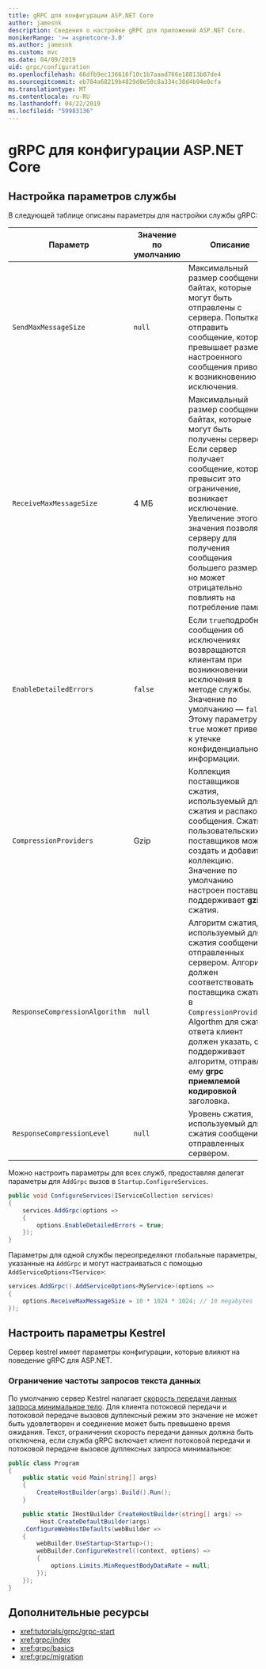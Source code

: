 ```yaml
---
title: gRPC для конфигурации ASP.NET Core
author: jamesnk
description: Сведения о настройке gRPC для приложений ASP.NET Core.
monikerRange: '>= aspnetcore-3.0'
ms.author: jamesnk
ms.custom: mvc
ms.date: 04/09/2019
uid: grpc/configuration
ms.openlocfilehash: 66dfb9ec136616f10c1b7aaad766e18813b87de4
ms.sourcegitcommit: eb784a68219b4829d8e50c8a334c38d4b94e0cfa
ms.translationtype: MT
ms.contentlocale: ru-RU
ms.lasthandoff: 04/22/2019
ms.locfileid: "59983136"
---
```

# <a name="grpc-for-aspnet-core-configuration"></a>gRPC для конфигурации ASP.NET Core

## <a name="configure-services-options"></a>Настройка параметров службы

В следующей таблице описаны параметры для настройки службы gRPC:

| Параметр | Значение по умолчанию | Описание |
| ------ | ------------- | ----------- |
| `SendMaxMessageSize` | `null` | Максимальный размер сообщения в байтах, которые могут быть отправлены с сервера. Попытка отправить сообщение, которое превышает размер настроенного сообщения приводят к возникновению исключения. |
| `ReceiveMaxMessageSize` | 4 МБ | Максимальный размер сообщения в байтах, которые могут быть получены сервером. Если сервер получает сообщение, которое превысит это ограничение, возникает исключение. Увеличение этого значения позволяет серверу для получения сообщения большего размера, но может отрицательно повлиять на потребление памяти. |
| `EnableDetailedErrors` | `false` | Если `true`подробные сообщения об исключениях возвращаются клиентам при возникновении исключения в методе службы. Значение по умолчанию — `false`. Этому параметру `true` может привести к утечке конфиденциальной информации. |
| `CompressionProviders` | Gzip | Коллекция поставщиков сжатия, используемый для сжатия и распаковки сообщения. Сжатие пользовательских поставщиков можно создать и добавить в коллекцию. Значение по умолчанию настроен поставщик поддерживает **gzip** сжатия. |
| `ResponseCompressionAlgorithm` | `null` | Алгоритм сжатия, используемый для сжатия сообщений, отправленных сервером. Алгоритм должен соответствовать поставщика сжатия в `CompressionProviders`. Algorthm для сжатия ответа клиент должен указать, он поддерживает алгоритм, отправляя ему **grpc приемлемой кодировкой** заголовка. |
| `ResponseCompressionLevel` | `null` | Уровень сжатия, используемый для сжатия сообщений, отправленных сервером. |

Можно настроить параметры для всех служб, предоставляя делегат параметры для `AddGrpc` вызов в `Startup.ConfigureServices`.

```csharp
public void ConfigureServices(IServiceCollection services)
{
    services.AddGrpc(options =>
    {
        options.EnableDetailedErrors = true;
    });
}
```

Параметры для одной службы переопределяют глобальные параметры, указанные на `AddGrpc` и могут настраиваться с помощью `AddServiceOptions<TService>`:

```csharp
services.AddGrpc().AddServiceOptions<MyService>(options =>
{
    options.ReceiveMaxMessageSize = 10 * 1024 * 1024; // 10 megabytes
});
```

## <a name="configure-kestrel-options"></a>Настроить параметры Kestrel

Сервер kestrel имеет параметры конфигурации, которые влияют на поведение gRPC для ASP.NET.

### <a name="request-body-data-rate-limit"></a>Ограничение частоты запросов текста данных

По умолчанию сервер Kestrel налагает [скорость передачи данных запроса минимальное тело](
<xref:Microsoft.AspNetCore.Server.Kestrel.Core.KestrelServerLimits.MinRequestBodyDataRate>). Для клиента потоковой передачи и потоковой передаче вызовов дуплексный режим это значение не может быть удовлетворен и соединение может быть превышено время ожидания. Текст, ограничения скорость передачи данных должна быть отключена, если служба gRPC включает клиент потоковой передачи и потоковой передаче вызовов дуплексных запроса минимальное:

```csharp
public class Program
{
    public static void Main(string[] args)
    {
        CreateHostBuilder(args).Build().Run();
    }

    public static IHostBuilder CreateHostBuilder(string[] args) =>
         Host.CreateDefaultBuilder(args)
    .ConfigureWebHostDefaults(webBuilder =>
    {
        webBuilder.UseStartup<Startup>();
        webBuilder.ConfigureKestrel((context, options) =>
        {
            options.Limits.MinRequestBodyDataRate = null;
        });
    });
}
```

## <a name="additional-resources"></a>Дополнительные ресурсы

* <xref:tutorials/grpc/grpc-start>
* <xref:grpc/index>
* <xref:grpc/basics>
* <xref:grpc/migration>
